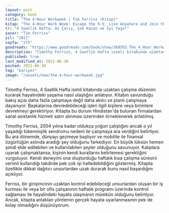 ```yaml
---
layout: post
category: book
title: "The 4-Hour Workweek | Tim Ferriss (Kitap)"
kitap: "The 4-Hour Work Week: Escape the 9-5, Live Anywhere and Join the New Rich"
tr: "4 Saatlik Hafta: Az Çalış, Çok Kazan ve İyi Yaşa!"
yazar: "Tim Ferriss"
yil: "2011"
sayfa: "275"
goodreads: "https://www.goodreads.com/book/show/368593.The_4_Hour_Workweek"
description: "Timothy Ferriss, 4 Saatlik Hafta isimli kitabında uzaktan çalışma düzenini kurarak hayalindeki yaşama nasıl ulaştığını anlatıyor."
published: true
last_modified_at: 2021-06-30
posted: 2021-06-30
tag: "kariyer"
image: "/assets/new/the-4-hour-workweek.jpg"
---
```


Timothy Ferriss, 4 Saatlik Hafta isimli kitabında uzaktan çalışma düzenini kurarak hayalindeki yaşama nasıl ulaştığını anlatıyor. Kitabın savunduğu bakış açısı daha fazla çalışmaya değil daha akılcı ve planlı çalışmaya dayanıyor. Başkalarına devredebileceği işleri ilgili kişilere veya birimlere devretmeyi gerektiriyor. Kitapta bu durum Hindistan'da bulunan firmalardan sanal asistanlık hizmeti satın alınması üzerinden örneklenerek anlatılmış.

Timothy Ferriss, 2004 yılına kadar oldukça yoğun çalıştığını ancak o yıl yaşadığı tükenmişlik sendromu nedeni ile çalışmaya ara verdiğini belirtiyor. Bu ara dönemde, dünyayı gezmeye başlıyor ve mobilite ile finansal özgürlüğün aslında aradığı şey olduğunu farkediyor. En büyük lüksün hemen şimdi elde edilebilen ve kullanılabilen şeyler olduğunu savunuyor. Kalıplara uyarak çalışmaktansa, kişinin kendi kurallarını belirlemesi gerektiğini vurguluyor. Kendi deneyimi ona oluşturduğu haftalık kısa çalışma süresini verimli kullandığı takdirde pek çok işi halledebildiğini göstermiş. Kitapta özellikle dikkat dağıtıcı unsurlardan uzak durarak bunu nasıl başardığını açıklıyor.

Ferriss, bir girişimcinin uzaktan kontrol edebileceği unsurlardan oluşan bir iş kurması ile veya bir ofis çalışanının haftalık programı üzerinde kontrol sağlaması ile hayalindeki hayata ulaşmanın mümkün olduğunu belirtiyor. Ancak, kitapta anlatılan yöntemin gerçek hayata uyarlanmasının pek de kolay olmadığını düşünüyorum.
